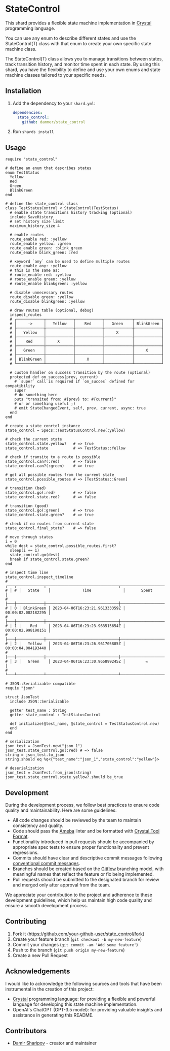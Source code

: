# StateControl

This shard provides a flexible state machine implementation in [Crystal](https://crystal-lang.org) programming language.

You can use any enum to describe different states and use the StateControl(T) class with that enum to create your own specific state machine class.

The StateControl(T) class allows you to manage transitions between states, track transition history, and monitor time spent in each state. By using this shard, you have the flexibility to define and use your own enums and state machine classes tailored to your specific needs.

## Installation

1. Add the dependency to your `shard.yml`:

   ```yaml
   dependencies:
     state_control:
       github: dammer/state_control
   ```

2. Run `shards install`

## Usage

```crystal
require "state_control"

# define an enum that describes states
enum TestStatus
  Yellow
  Red
  Green
  BlinkGreen
end

# define the state_control class
class TestStatusControl < StateControl(TestStatus)
  # enable state transitions history tracking (optional)
  include SaveHistory
  # set history size limit
  maximum_history_size 4

  # enable routes
  route_enable red: :yellow
  route_enable yellow: :green
  route_enable green: :blink_green
  route_enable blink_green: :red

  # кeyword `any` can be used to define multiple routes
  route_enable any: :yellow
  # this is the same as:
  # route_enable red: :yellow
  # route_enable green: :yellow
  # route_enable blinkgreen: :yellow

  # disable unnecessary routes
  route_disable green: :yellow
  route_disable blinkgreen: :yellow

  # draw routes table (optional, debug)
  inspect_routes
  # ┌────────────┬────────────┬────────────┬────────────┬────────────┐
  # │     ->     │   Yellow   │    Red     │   Green    │ BlinkGreen │
  # ├────────────┼────────────┼────────────┼────────────┼────────────┤
  # │   Yellow   │            │            │     X      │            │
  # ├────────────┼────────────┼────────────┼────────────┼────────────┤
  # │    Red     │     X      │            │            │            │
  # ├────────────┼────────────┼────────────┼────────────┼────────────┤
  # │   Green    │            │            │            │     X      │
  # ├────────────┼────────────┼────────────┼────────────┼────────────┤
  # │ BlinkGreen │            │     X      │            │            │
  # └────────────┴────────────┴────────────┴────────────┴────────────┘

  # custom handler on success transition by the route (optional)
  protected def on_success(prev, current)
    # `super` call is required if `on_succes` defined for compatibility  
    super
    # do something here
    puts "transited from: #{prev} to: #{current}"
    # or or something useful ;)
    # emit StateChangedEvent, self, prev, current, async: true 
  end
end

# create a state_conrtol instance
state_control = Specs::TestStatusControl.new(:yellow)

# check the current state
state_control.state.yellow?   # => true
state_control.state           # => TestStatus::Yellow

# check if transite to a route is possible
state_control.can?(:red)      # => false
state_control.can?(:green)    # => true

# get all possible routes from the current state
state_control.possible_routes # => [TestStatus::Green]

# transition (bad)
state_control.go(:red)        # => false
state_control.state.red?      # => false

# transition (good)
state_control.go(:green)      # => true
state_control.state.green?    # => true

# check if no routes from current state
state_control.final_state?    # => false

# move through states
i = 0
while dest = state_control.possible_routes.first?
  sleep(i += 1)
  state_control.go(dest)
  break if state_control.state.green?
end

# inspect time line
state_control.inspect_timeline
# ┌───┬────────────┬────────────────────────────────┬────────────────────┐
# │ # │   State    │              Time              │       Spent        │
# ├───┼────────────┼────────────────────────────────┼────────────────────┤
# │ 0 │ BlinkGreen │ 2023-04-06T16:23:21.961333359Z │ 00:00:02.002182295 │
# ├───┼────────────┼────────────────────────────────┼────────────────────┤
# │ 1 │    Red     │ 2023-04-06T16:23:23.963515654Z │ 00:00:02.998190151 │
# ├───┼────────────┼────────────────────────────────┼────────────────────┤
# │ 2 │   Yellow   │ 2023-04-06T16:23:26.961705805Z │ 00:00:04.004193440 │
# ├───┼────────────┼────────────────────────────────┼────────────────────┤
# │ 3 │   Green    │ 2023-04-06T16:23:30.965899245Z │         ∞          │
# └───┴────────────┴────────────────────────────────┴────────────────────┘

# JSON::Serializable compatible
requie "json"

struct JsonTest
  include JSON::Serializable

  getter test_name : String
  getter state_control : TestStatusControl

  def initialize(@test_name, @state_control = TestStatusControl.new)
  end
end

# serialization
json_test = JsonTest.new("json_1")
json_test.state_control.go(:red) # => false                                                
string = json_test.to_json
string.should eq %q<{"test_name":"json_1","state_control":"yellow"}>   

# deserialization
json_test = JsonTest.from_json(string)
json_test.state_control.state.yellow?.should be_true

```

## Development

During the development process, we follow best practices to ensure code quality and maintainability. Here are some guidelines:

- All code changes should be reviewed by the team to maintain consistency and quality.
- Code should pass the [Ameba](https://github.com/veelenga/ameba) linter and be formatted with [Crystal Tool Format](https://crystal-lang.org/docs/conventions/coding_style.html).
- Functionality introduced in pull requests should be accompanied by appropriate spec tests to ensure proper functionality and prevent regressions.
- Commits should have clear and descriptive commit messages following [conventional commit messages](https://www.conventionalcommits.org/en/v1.0.0/).
- Branches should be created based on the [Gitflow](https://www.atlassian.com/git/tutorials/comparing-workflows/gitflow-workflow) branching model, with meaningful names that reflect the feature or fix being implemented.
- Pull requests should be submitted to the designated branch for review and merged only after approval from the team.

We appreciate your contribution to the project and adherence to these development guidelines, which help us maintain high code quality and ensure a smooth development process.

## Contributing

1. Fork it (<https://github.com/your-github-user/state_control/fork>)
2. Create your feature branch (`git checkout -b my-new-feature`)
3. Commit your changes (`git commit -am 'Add some feature'`)
4. Push to the branch (`git push origin my-new-feature`)
5. Create a new Pull Request

## Acknowledgements

I would like to acknowledge the following sources and tools that have been instrumental in the creation of this project:

- [Crystal](https://crystal-lang.org) programming language: for providing a flexible and powerful language for developing this state machine implementation.
- OpenAI's ChatGPT (GPT-3.5 model): for providing valuable insights and assistance in generating this README.

## Contributors

- [Damir Sharipov](https://github.com/your-github-user) - creator and maintainer
